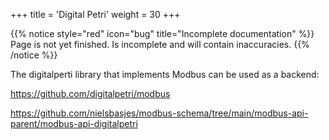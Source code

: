 +++
title = 'Digital Petri'
weight = 30
+++

{{% notice style="red" icon="bug" title="Incomplete documentation" %}}
Page is not yet finished. Is incomplete and will contain inaccuracies.
{{% /notice %}}

The digitalperti library that implements Modbus can be used as a backend:

https://github.com/digitalpetri/modbus

https://github.com/nielsbasjes/modbus-schema/tree/main/modbus-api-parent/modbus-api-digitalpetri